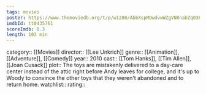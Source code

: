 ```yaml
---
tags: movies
poster: https://www.themoviedb.org/t/p/w1280/AbbXspMOwdvwWZgVN0nabZq03Ec.jpg
imdbId: tt0435761
scoreImdb: 8.3
length: 103 min
---
```


category:: [[Movies]]
director:: [[Lee Unkrich]]
genre:: [[Animation]], [[Adventure]], [[Comedy]]
year:: 2010
cast:: [[Tom Hanks]], [[Tim Allen]], [[Joan Cusack]]
plot:: The toys are mistakenly delivered to a day-care center instead of the attic right before Andy leaves for college, and it's up to Woody to convince the other toys that they weren't abandoned and to return home.
watchlist::
rating::
